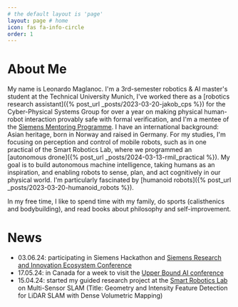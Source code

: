```yaml
---
# the default layout is 'page'
layout: page # home
icon: fas fa-info-circle
order: 1
---
```


# About Me

My name is Leonardo Maglanoc. I'm a 3rd-semester robotics & AI master's student at the Technical University Munich, I've worked there as a [robotics research assistant]({% post_url _posts/2023-03-20-jakob_cps %}) for the Cyber-Physical Systems Group for over a year on making physical human-robot interaction provably safe with formal verification, and I'm a mentee of the [Siemens Mentoring Programme](https://ecosystem.siemens.com/researchandinnovation/mentoringprogram/overview). I have an international background: Asian heritage, born in Norway and raised in Germany. For my studies, I'm focusing on perception and control of mobile robots, such as in one practical of the Smart Robotics Lab, where we programmed an [autonomous drone]({% post_url _posts/2024-03-13-rmil_practical %}). My goal is to build autonomous machine intelligence, taking humans as an inspiration, and enabling robots to sense, plan, and act cognitively in our physical world. I'm particularly fascinated by [humanoid robots]({% post_url _posts/2023-03-20-humanoid_robots %}).

In my free time, I like to spend time with my family, do sports (calisthenics and bodybuilding),
and read books about philosophy and self-improvement.

# News

- 03.06.24: participating in Siemens Hackathon and [Siemens Research and Innovation Ecosystem Conference](https://ecosystem.siemens.com/researchandinnovation/siemens-rie-munich-conference-2024/overview) 
- 17.05.24: in Canada for a week to visit the [Upper Bound AI conference](https://www.upperbound.ai/)
- 15.04.24: started my guided research project at the [Smart Robotics Lab](https://srl.cit.tum.de/) on Multi-Sensor SLAM (Title: Geometry and Intensity Feature Detection for LiDAR SLAM with Dense Volumetric Mapping)